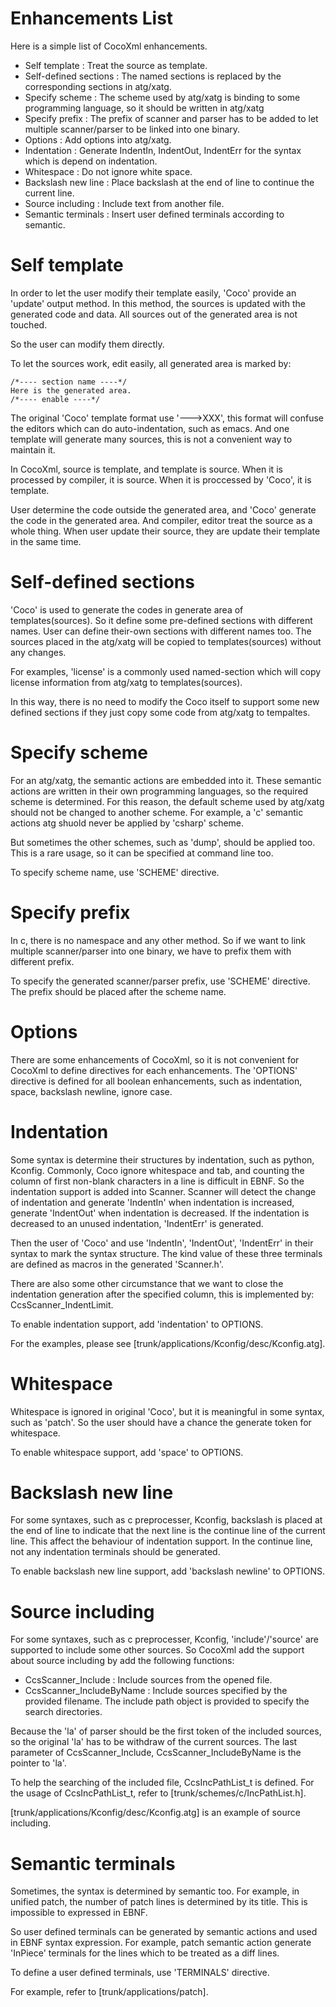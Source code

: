 # Enhancements List #

Here is a simple list of CocoXml enhancements.

  * Self template : Treat the source as template.
  * Self-defined sections :  The named sections is replaced by the corresponding sections in atg/xatg.
  * Specify scheme : The scheme used by atg/xatg is binding to some programming language, so it should be written in atg/xatg
  * Specify prefix : The prefix of scanner and parser has to be added to let multiple scanner/parser to be linked into one binary.
  * Options : Add options into atg/xatg.
  * Indentation : Generate IndentIn, IndentOut, IndentErr for the syntax which is depend on indentation.
  * Whitespace : Do not ignore white space.
  * Backslash new line : Place backslash at the end of line to continue the current line.
  * Source including : Include text from another file.
  * Semantic terminals : Insert user defined terminals according to semantic.

# Self template #

In order to let the user modify their template easily, 'Coco' provide an
'update' output method. In this method, the sources is updated with the
generated code and data. All sources out of the generated area is not touched.

So the user can modify them directly.

To let the sources work, edit easily, all generated area is marked by:
```
/*---- section name ----*/
Here is the generated area.
/*---- enable ----*/
```

The original 'Coco' template format use '--->XXX', this format will confuse the
editors which can do auto-indentation, such as emacs. And one template will
generate many sources, this is not a convenient way to maintain it.

In CocoXml, source is template, and template is source. When it is processed by
compiler, it is source. When it is proccessed by 'Coco', it is template.

User determine the code outside the generated area, and 'Coco' generate the
code in the generated area. And compiler, editor treat the source as a whole
thing. When user update their source, they are update their template in the
same time.

# Self-defined sections #

'Coco' is used to generate the codes in generate area of templates(sources).
So it define some pre-defined sections with different names. User can define
their-own sections with different names too. The sources placed in the atg/xatg
will be copied to templates(sources) without any changes.

For examples, 'license' is a commonly used named-section which will copy license
information from atg/xatg to templates(sources).

In this way, there is no need to modify the Coco itself to support some new
defined sections if they just copy some code from atg/xatg to tempaltes.

# Specify scheme #

For an atg/xatg, the semantic actions are embedded into it. These semantic
actions are written in their own programming languages, so the required scheme
is determined. For this reason, the default scheme used by atg/xatg should not
be changed to another scheme. For example, a 'c' semantic actions atg shuold
never be applied by 'csharp' scheme.

But sometimes the other schemes, such as 'dump', should be applied too. This
is a rare usage, so it can be specified at command line too.

To specify scheme name, use 'SCHEME' directive.

# Specify prefix #

In c, there is no namespace and any other method. So if we want to link
multiple scanner/parser into one binary, we have to prefix them with different
prefix.

To specify the generated scanner/parser prefix, use 'SCHEME' directive. The
prefix should be placed after the scheme name.

# Options #

There are some enhancements of CocoXml, so it is not convenient for CocoXml to
define directives for each enhancements. The 'OPTIONS' directive is defined
for all boolean enhancements, such as indentation, space, backslash newline,
ignore case.

# Indentation #

Some syntax is determine their structures by indentation, such as python,
Kconfig. Commonly, Coco ignore whitespace and tab, and counting the column of
first non-blank characters in a line is difficult in EBNF. So the indentation
support is added into Scanner. Scanner will detect the change of indentation
and generate 'IndentIn' when indentation is increased, generate 'IndentOut'
when indentation is decreased. If the indentation is decreased to an unused
indentation, 'IndentErr' is generated.

Then the user of 'Coco' and use 'IndentIn', 'IndentOut', 'IndentErr' in their
syntax to mark the syntax structure. The kind value of these three terminals
are defined as macros in the generated 'Scanner.h'.

There are also some other circumstance that we want to close the indentation
generation after the specified column, this is implemented by:
CcsScanner\_IndentLimit.

To enable indentation support, add 'indentation' to OPTIONS.

For the examples, please see [trunk/applications/Kconfig/desc/Kconfig.atg].

# Whitespace #

Whitespace is ignored in original 'Coco', but it is meaningful in some syntax,
such as 'patch'. So the user should have a chance the generate token for
whitespace.

To enable whitespace support, add 'space' to OPTIONS.

# Backslash new line #

For some syntaxes, such as c preprocesser, Kconfig, backslash is placed at the
end of line to indicate that the next line is the continue line of the current
line. This affect the behaviour of indentation support. In the continue line,
not any indentation terminals should be generated.

To enable backslash new line support, add 'backslash newline' to OPTIONS.

# Source including #

For some syntaxes, such as c preprocesser, Kconfig, 'include'/'source' are
supported to include some other sources. So CocoXml add the support about
source including by add the following functions:

  * CcsScanner\_Include : Include sources from the opened file.
  * CcsScanner\_IncludeByName : Include sources specified by the provided filename. The include path object is provided to specify the search directories.

Because the 'la' of parser should be the first token of the included sources,
so the original 'la' has to be withdraw of the current sources. The last
parameter of CcsScanner\_Include, CcsScanner\_IncludeByName is the pointer to
'la'.

To help the searching of the included file, CcsIncPathList\_t is defined. For
the usage of CcsIncPathList\_t, refer to [trunk/schemes/c/IncPathList.h].

[trunk/applications/Kconfig/desc/Kconfig.atg] is an example of source including.

# Semantic terminals #

Sometimes, the syntax is determined by semantic too. For example, in unified
patch, the number of patch lines is determined by its title. This is impossible
to expressed in EBNF.

So user defined terminals can be generated by semantic actions and used in
EBNF syntax expression. For example, patch semantic action generate 'InPiece'
terminals for the lines which to be treated as a diff lines.

To define a user defined terminals, use 'TERMINALS' directive.

For example, refer to [trunk/applications/patch].